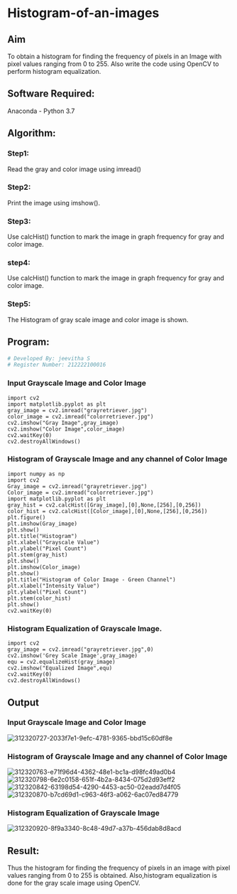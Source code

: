 # Histogram-of-an-images
## Aim
To obtain a histogram for finding the frequency of pixels in an Image with pixel values ranging from 0 to 255. Also write the code using OpenCV to perform histogram equalization.

## Software Required:
Anaconda - Python 3.7

## Algorithm:
### Step1:
Read the gray and color image using imread()
### Step2:
Print the image using imshow().
### Step3:
Use calcHist() function to mark the image in graph frequency for gray and color image.
### step4:
Use calcHist() function to mark the image in graph frequency for gray and color image.
### Step5:
The Histogram of gray scale image and color image is shown.
## Program:
```python
# Developed By: jeevitha S
# Register Number: 212222100016
```
### Input Grayscale Image and Color Image
```
import cv2
import matplotlib.pyplot as plt
gray_image = cv2.imread("grayretriever.jpg")
color_image = cv2.imread("colorretriever.jpg")
cv2.imshow("Gray Image",gray_image)
cv2.imshow("Color Image",color_image)
cv2.waitKey(0)
cv2.destroyAllWindows()
```
### Histogram of Grayscale Image and any channel of Color Image
```
import numpy as np
import cv2
Gray_image = cv2.imread("grayretriever.jpg")
Color_image = cv2.imread("colorretriever.jpg")
import matplotlib.pyplot as plt
gray_hist = cv2.calcHist([Gray_image],[0],None,[256],[0,256])
color_hist = cv2.calcHist([Color_image],[0],None,[256],[0,256])
plt.figure()
plt.imshow(Gray_image)
plt.show()
plt.title("Histogram")
plt.xlabel("Grayscale Value")
plt.ylabel("Pixel Count")
plt.stem(gray_hist)
plt.show()
plt.imshow(Color_image)
plt.show()
plt.title("Histogram of Color Image - Green Channel")
plt.xlabel("Intensity Value")
plt.ylabel("Pixel Count")
plt.stem(color_hist)
plt.show()
cv2.waitKey(0)
```
### Histogram Equalization of Grayscale Image.
```
import cv2
gray_image = cv2.imread("grayretriever.jpg",0)
cv2.imshow('Grey Scale Image',gray_image)
equ = cv2.equalizeHist(gray_image)
cv2.imshow("Equalized Image",equ)
cv2.waitKey(0)
cv2.destroyAllWindows()
```
## Output
### Input Grayscale Image and Color Image
![312320727-2033f7e1-9efc-4781-9365-bbd15c60df8e](https://github.com/Jeevithha/Histogram-of-an-images/assets/123623197/bcd1d78d-ec80-40dc-a0ba-551ba39801b9)


### Histogram of Grayscale Image and any channel of Color Image
![312320763-e71f96d4-4362-48e1-bc1a-d98fc49ad0b4](https://github.com/Jeevithha/Histogram-of-an-images/assets/123623197/62b09b09-797f-40de-9787-e4d3724a5c24)
![312320798-6e2c0158-651f-4b2a-8434-075d2d93eff2](https://github.com/Jeevithha/Histogram-of-an-images/assets/123623197/5e2f3100-7085-4300-beaa-6d353b8cf9e2)
![312320842-63198d54-4290-4453-ac50-02eadd7d4f05](https://github.com/Jeevithha/Histogram-of-an-images/assets/123623197/d9ddae84-eea7-4ff7-bb2c-988653e2666a)
![312320870-b7cd69d1-c963-46f3-a062-6ac07ed84779](https://github.com/Jeevithha/Histogram-of-an-images/assets/123623197/1bb7818c-3e4f-40ad-9e8a-f2c2c8e200f6)

### Histogram Equalization of Grayscale Image
![312320920-8f9a3340-8c48-49d7-a37b-456dab8d8acd](https://github.com/Jeevithha/Histogram-of-an-images/assets/123623197/f55385d1-d72e-4b5a-beb8-86b046d836b3)

## Result: 
Thus the histogram for finding the frequency of pixels in an image with pixel values ranging from 0 to 255 is obtained. Also,histogram equalization is done for the gray scale image using OpenCV.
